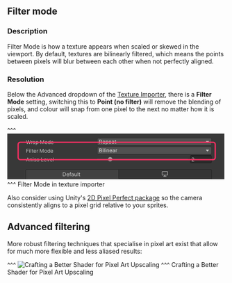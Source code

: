 ## Filter mode
### Description
Filter Mode is how a texture appears when scaled or skewed in the viewport. By default, textures are bilinearly filtered, which means the points between pixels will blur between each other when not perfectly aligned.  

### Resolution
Below the Advanced dropdown of the [Texture Importer](https://docs.unity3d.com/Manual/class-TextureImporter.html#advanced), there is a **Filter Mode** setting, switching this to **Point (no filter)** will remove the blending of pixels, and colour will snap from one pixel to the next no matter how it is scaled.  

^^^
![Filter Mode setting](filter-mode.png)
^^^ Filter Mode in texture importer

Also consider using Unity's [2D Pixel Perfect package](https://docs.unity3d.com/Packages/com.unity.2d.pixel-perfect@latest/) so the camera consistently aligns to a pixel grid relative to your sprites.


## Advanced filtering
More robust filtering techniques that specialise in pixel art exist that allow for much more flexible and less aliased results:

^^^
![Crafting a Better Shader for Pixel Art Upscaling](https://www.youtube.com/watch?v=d6tp43wZqps)
^^^ Crafting a Better Shader for Pixel Art Upscaling